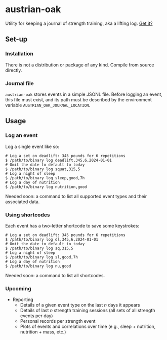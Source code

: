 # austrian-oak

Utility for keeping a journal of strength training, aka a lifting log.
[Get it?](https://www.youtube.com/watch?v=D8BUdXraZ1g)

## Set-up

### Installation

There is not a distribution or package of any kind. Compile from source directly.

### Journal file

`austrian-oak` stores events in a simple JSONL file. Before logging an event, this file must exist,
and its path must be described by the environment variable `AUSTRIAN_OAK_JOURNAL_LOCATION`.

## Usage

### Log an event

Log a single event like so:
```shell
# Log a set on deadlift: 345 pounds for 6 repetitions
$ /path/to/binary log deadlift,345,6,2024-01-01
# Omit the date to default to today
$ /path/to/binary log squat,315,5
# Log a night of sleep
$ /path/to/binary log sleep,good,7h
# Log a day of nutrition
$ /path/to/binary log nutrition,good
```
Needed soon: a command to list all supported event types and their associated data.

### Using shortcodes

Each event has a two-letter shortcode to save some keystrokes:
```shell
# Log a set on deadlift: 345 pounds for 6 repetitions
$ /path/to/binary log dl,345,6,2024-01-01
# Omit the date to default to today
$ /path/to/binary log sq,315,5
# Log a night of sleep
$ /path/to/binary log sl,good,7h
# Log a day of nutrition
$ /path/to/binary log nu,good
```
Needed soon: a command to list all shortcodes.

### Upcoming

- Reporting
  - Details of a given event type on the last _n_ days it appears
  - Details of last _n_ strength training sessions (all sets of all strength events per day)
  - Personal records per strength event
  - Plots of events and correlations over time (e.g., sleep + nutrition, nutrition + mass, etc.)

